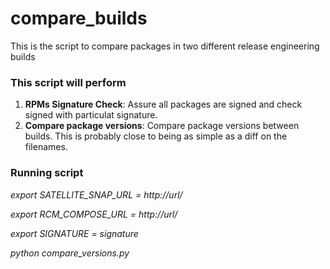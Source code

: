 # compare_builds
This is the script to compare packages in two different release engineering builds

### This script will perform 

1. <b>RPMs Signature Check</b>: Assure all packages are signed and check signed with particulat signature.
2. <b>Compare package versions</b>: Compare package versions between builds. This is probably close to being as simple as a diff on the filenames.

### Running script

<i> export SATELLITE_SNAP_URL = http://url/ </i>

<i> export RCM_COMPOSE_URL = http://url/ </i>

<i> export SIGNATURE = signature </i>

<i> python compare_versions.py </i>
